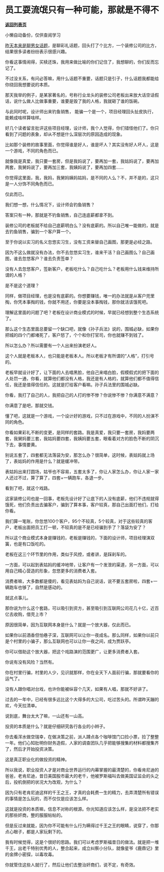 # 员工耍流氓只有一种可能，那就是不得不

[**返回列表页**](/gzh/记忆承载)

小懒自动备份，仅供查阅学习

[昨天本来是聊男女话题](http://mp.weixin.qq.com/s?__biz=MzU0MjYwNDU2Mw==&mid=2247501368&idx=1&sn=cba216f2f531ef914c788ec767a4f5b1&chksm=fb1aaa44cc6d2352b49cc374f3d7d5c34b4ef88c877a68be93396b0a15d6b035150e621141c1&scene=21#wechat_redirect)，是聊彩礼话题，回头打了个比方，一个装修公司的比方，结果很多读者纷纷表示很感兴趣。  

  

你看这事情闹得，买椟还珠，我用来做比喻的你们记住了，我想聊的，你们反而忘记了。  

  

不过没关系，有问必答嘛，用什么话题不重要，话题只是引子，什么话题我都能给你绕回我想要说的本质。

  

那天我举的例子，是某家著名的，号称行业龙头的装修公司老板出来放大话空话假话，说什么做人比做事重要，谁要是毁了我的人格，我就砸了谁的饭碗。

  

与此同时呢，设计师出来钓鱼销售， 能骗一个是一个，项目经理回头扯皮执行，能赖成啥样算啥样。  

  

好几个读者留言批评这些项目经理，设计师，我个人觉得，你们错怪他们了。你只看到了问题的表象，却从不想是什么深层次的原因造成的现象。

  

比如那个装修的故事里面，你觉得谁是好人，谁是坏人？其实没有好人坏人，这是一个游戏，不同的角色而已。  

  

就像我是真爱，我只要一套房，但是我妈说了，要再加一套，我姑妈说了，要再加两套，我舅妈说了，要再加三套，我姨妈说了，要再加四套......

  

你觉得这里面，我，我妈，我舅妈姨妈姑妈，是不同的人么？不，并不是的，这只是一人分饰不同角色而已。

  

仅此而已。

  

我们想一想，什么情况下，设计师会钓鱼销售？  

  

答案只有一种，那就是不钓鱼销售，自己连底薪都拿不到。

  

装修公司的老板就不给自己底薪明白么？没有底薪的。所以自己唯一能做的，就是去钓鱼销售，骗到一个客户算一个。

  

至于你说以实习的名义忽悠实习生，没有工资来替自己画图，那更是必经之路。

  

因为不这么做就没有办法，你不去忽悠实习生，谁来干活？自己画图么？自己画图，谁去忽悠客户？谁去负责签单？

  

没有人去忽悠客户，签新客户，老板吃什么？自己吃什么？老板用什么钱来维持所谓的人格？

  

是不是这个道理？

  

同样，做项目经理，也是没有底薪的。你想要赚钱，唯一的办法就是从客户兜里掏，你凭本事掏的钱，你就不用还，你要是没本事掏钱，那你就活该饿死吧。  

  

理解这里面的问题了吧？老板在设计商业模式的时候，早就已经想到整个生态系统了。

  

那么这个生态里面总要留一个缺口吧，就像《孙子兵法》说的，围城必缺，如果你把城的四个门都堵死了，客户怒了，个个和你打官司，你也就赚不到钱了。  

  

所以怎么办？所以需要有一个人出来扮演老好人。

  

这个人就是老板本人，也只能是老板本人。所以老板才有所谓的“人格”，打引号的。

  

老板早就设计好了，让下面的人去唱黑脸，他自己来唱白脸，假模假式的把下面的人处罚一通，你看，就算他们都没有人格，我还是有人格的，就算他们都不值得信任，我还是值得信任的。这就是打给客户看嘛。孙子兵法里的围城必缺。  

  

你看，我打了自己的人，我把自己的人打的惨不惨？你说惨不惨？你满意不满意？

  

你满意了是吧，那就交钱。

  

懂了吧，这就是一个游戏，一个设计好的游戏，只不过在游戏中，不同的人扮演不同的角色。  

  

你看如果彩礼不断的变更，是同样的套路。我是真爱，我只要一套房，我妈要两套，我舅妈要三套，我姑妈要四套，我姨妈要五套，眼看着对方的脸色不断的阴沉下去，事情要黄。  

  

别说五套了，四套都无法落袋为安，那怎么办？很简单，这时候，表姑妈就上场了，表姑妈的作用是什么？就是缓冲带。

  

表姑妈出来打圆场，姑爷也不容易，五套太多了，你让人家怎么办，你让人家一家人还过不过，算了算了，四套+一辆跑车，各退一步。  

  

看到了吧，就这个戏路。

  

这家装修公司也是一回事，老板先设计好了让底下的人没有底薪，他们不违规就得饿死，他们负责出去骗客户，骗到了算本事，客户较真，那自己出面打他们，打给你看。

  

我们算一笔账，你忽悠100个客户，95个不较真，5个较真，对于这些较真的客户，老板出面把员工打一顿，不较真的是不是已经骗到手了？落袋为安了？

  

所以这个商业模式本身是赚钱的，老板是赚钱的，下面的设计师，项目经理演双簧，也是有口饭吃的。

  

老板在这三个环节里的作用，类似于风控，或者讲，是踩刹车的。  

  

一方面，可以起到表姑妈的缓冲地带，让客户有一个发泄的渠道，另一方面，可以用自己精心营造的形象，忽悠更多的消费者入套。

  

消费者嘛，大多数都是傻的，看见表姑妈为自己说话，说不要五套房啦，四套+一辆跑车也够了，自然是感动的。  

  

就这点事儿。  

  

那你说为什么这个套路，可以吸引到资方，甚至吸引到互联网公司花几十亿，近百亿去收购，借壳上市？  

  

原因很简单，因为互联网本身是什么？就是一个放大器，仅此而已。

  

如果你以前酒香但怕巷子深，互联网可以让你一夜成名。那么同样，如果你以前只是个村里的小骗子，那么互联网也可以让你一夜之间，成为贾跃亭。  

  

你可以借助这个放大器，把这个戏路演的范围更广，让更多消费者入套。  

  

你说有没有风险？当然有。  

  

你在村里行骗，村里的人少，见识就那样，你在全天下人面前行骗，那就要看你的运气了。

  

没有人跟你唱对台戏，也许你能被纵容个几天，如果有人唱，那就不好讲了。

  

过去的一年中，已经有很多远比这个大得多的大公司，吃过苦头的。所谓昨天蹦的欢，今天拉清单。

  

说到底，舞台太大了嘛，一山还有一山高。

  

投资的本质是什么？就是仔细研究各行各业的小辫子。

  

你去看浑水做空瑞幸，在做决策之前，派人蹲点各个咖啡馆门口捡小票，捡了整整一年。他们心知肚明你财务造假，人家的调查团队几乎把能够搜集的材料都搜集齐了，然后才开始投资决策。

  

这是真正职业化的做投资的精神。  

  

所以我说，职业投资人才是对商业世界运行的内幕掌握的最清楚的，你看肯尼迪的爸爸，老肯尼迪，昔日美国股市最大的老千，他被罗斯福叫去做美国证监会的头之后，投机倒把的状况大为改观，为什么？  

  

因为只有老肯尼迪这样的千王之王，才真的会耗费一生的精力，去弄清楚所有错误的事情是怎么玩的，而不仅仅是应该怎么样。  

  

这就是投资的本质嘛，信息不对称的根源。你光知道应该怎么样，是没法把不老实的那些奸商，整的服服帖帖的。  

  

但是反过来就能，因为你不可能有什么行为瞒得过千王之王的眼睛，说穿了，你那点心眼子，都是人家玩剩下的。

  

我有时候觉得，这是个很好的思路。我们可以考虑罗斯福昔日的做法。就是把一堆千王，出老千特别优秀的人，整合起来，成立纠察小分队，就像星爷《鹿鼎记》里的金牌小密探，以毒攻毒。

  

你就管住这些人就行了，然后让他们去整治奸商们，说不定，有奇效。

